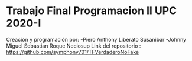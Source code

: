 # Trabajo Final Programacion II UPC 2020-I
Creación y programación por: 
-Piero Anthony Liberato Susanibar
-Johnny Miguel Sebastian Roque Neciosup
Link del repositorio : https://github.com/symphony701/TFVerdaderoNoFake
